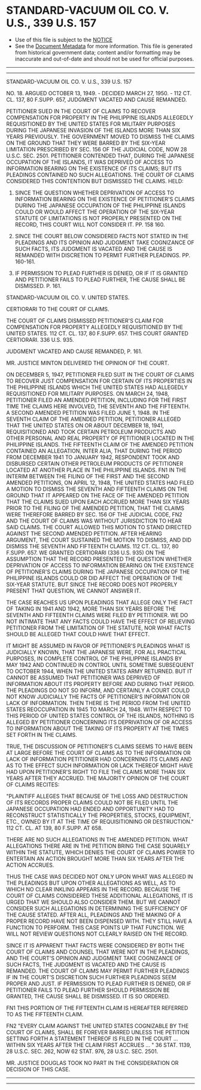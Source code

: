 ---
---

# STANDARD-VACUUM OIL CO. V. U.S., 339 U.S. 157

* Use of this file is subject to the [NOTICE](https://github.com/publicdocs/notice/blob/master/NOTICE)
* See the [Document Metadata](../../../) for more information.
  This file is generated from historical government data; content and/or formatting may be inaccurate and out-of-date and should not be used for official purposes.

----------
----------

STANDARD-VACUUM OIL CO. V. U.S., 339 U.S. 157

NO. 18.  ARGUED OCTOBER 13, 1949.  - DECIDED MARCH 27, 1950.  - 112 CT. CL. 137, 80 F.SUPP.  657, JUDGMENT VACATED AND CAUSE REMANDED.

PETITIONER SUED IN THE COURT OF CLAIMS TO RECOVER COMPENSATION FOR PROPERTY IN THE PHILIPPINE ISLANDS ALLEGEDLY REQUISITIONED BY THE UNITED STATES FOR MILITARY PURPOSES DURING THE JAPANESE INVASION OF THE ISLANDS MORE THAN SIX YEARS PREVIOUSLY.  THE GOVERNMENT MOVED TO DISMISS THE CLAIMS ON THE GROUND THAT THEY WERE BARRED BY THE SIX-YEAR LIMITATION PRESCRIBED BY SEC. 156 OF THE JUDICIAL CODE, NOW 28 U.S.C. SEC. 2501.  PETITIONER CONTENDED THAT, DURING THE JAPANESE OCCUPATION OF THE ISLANDS, IT WAS DEPRIVED OF ACCESS TO INFORMATION BEARING ON THE EXISTENCE OF ITS CLAIMS; BUT ITS PLEADINGS CONTAINED NO SUCH ALLEGATIONS.  THE COURT OF CLAIMS CONSIDERED THIS CONTENTION BUT DISMISSED THE CLAIMS.  HELD:

1.  SINCE THE QUESTION WHETHER DEPRIVATION OF ACCESS TO INFORMATION BEARING ON THE EXISTENCE OF PETITIONER'S CLAIMS DURING THE JAPANESE OCCUPATION OF THE PHILIPPINE ISLANDS COULD OR WOULD AFFECT THE OPERATION OF THE SIX-YEAR STATUTE OF LIMITATIONS IS NOT PROPERLY PRESENTED ON THE RECORD, THIS COURT WILL NOT CONSIDER IT.  PP. 158 160.

2.  SINCE THE COURT BELOW CONSIDERED FACTS NOT STATED IN THE PLEADINGS AND ITS OPINION AND JUDGMENT TAKE COGNIZANCE OF SUCH FACTS, ITS JUDGMENT IS VACATED AND THE CAUSE IS REMANDED WITH DISCRETION TO PERMIT FURTHER PLEADINGS.  PP. 160-161.

3.  IF PERMISSION TO PLEAD FURTHER IS DENIED, OR IF IT IS GRANTED AND PETITIONER FAILS TO PLEAD FURTHER, THE CAUSE SHALL BE DISMISSED.  P. 161.

STANDARD-VACUUM OIL CO. V. UNITED STATES.

CERTIORARI TO THE COURT OF CLAIMS.

THE COURT OF CLAIMS DISMISSED PETITIONER'S CLAIM FOR COMPENSATION FOR PROPERTY ALLEGEDLY REQUISITIONED BY THE UNITED STATES.  112 CT. CL. 137, 80 F.SUPP.  657.  THIS COURT GRANTED CERTIORARI.  336 U.S. 935.

JUDGMENT VACATED AND CAUSE REMANDED, P. 161.

MR. JUSTICE MINTON DELIVERED THE OPINION OF THE COURT.

ON DECEMBER 5, 1947, PETITIONER FILED SUIT IN THE COURT OF CLAIMS TO RECOVER JUST COMPENSATION FOR CERTAIN OF ITS PROPERTIES IN THE PHILIPPINE ISLANDS WHICH THE UNITED STATES HAD ALLEGEDLY REQUISITIONED FOR MILITARY PURPOSES.  ON MARCH 24, 1948, PETITIONER FILED AN AMENDED PETITION, INCLUDING FOR THE FIRST TIME THE CLAIMS HERE INVOLVED, THE SEVENTH AND THE FIFTEENTH.  A SECOND AMENDED PETITION WAS FILED JUNE 1, 1948.  IN THE SEVENTH CLAIM OF THE AMENDED PETITION, PETITIONER ALLEGED THAT THE UNITED STATES ON OR ABOUT DECEMBER 18, 1941, REQUISITIONED AND TOOK CERTAIN PETROLEUM PRODUCTS AND OTHER PERSONAL AND REAL PROPERTY OF PETITIONER LOCATED IN THE PHILIPPINE ISLANDS.  THE FIFTEENTH CLAIM OF THE AMENDED PETITION CONTAINED AN ALLEGATION, INTER ALIA, THAT DURING THE PERIOD FROM DECEMBER 1941 TO JANUARY 1942, RESPONDENT TOOK AND DISBURSED CERTAIN OTHER PETROLEUM PRODUCTS OF PETITIONER LOCATED AT ANOTHER PLACE IN THE PHILIPPINE ISLANDS.  FN1  IN THE INTERIM BETWEEN THE FILING OF THE FIRST AND THE SECOND AMENDED PETITIONS, ON APRIL 12, 1948, THE UNITED STATES HAD FILED A MOTION TO DISMISS THE SEVENTH AND FIFTEENTH CLAIMS ON THE GROUND THAT IT APPEARED ON THE FACE OF THE AMENDED PETITION THAT THE CLAIMS SUED UPON EACH ACCRUED MORE THAN SIX YEARS PRIOR TO THE FILING OF THE AMENDED PETITION, THAT THE CLAIMS WERE THEREFORE BARRED BY SEC. 156 OF THE JUDICIAL CODE,  FN2  AND THE COURT OF CLAIMS WAS WITHOUT JURISDICTION TO HEAR SAID CLAIMS.  THE COURT ALLOWED THIS MOTION TO STAND DIRECTED AGAINST THE SECOND AMENDED PETITION.  AFTER HEARING ARGUMENT, THE COURT SUSTAINED THE MOTION TO DISMISS, AND DID DISMISS THE SEVENTH AND FIFTEENTH CLAIMS.  112 CT. CL. 137, 80 F.SUPP.  657.  WE GRANTED CERTIORARI (336 U.S. 935) ON THE ASSUMPTION THAT THE RECORD PRESENTED THE QUESTION WHETHER DEPRIVATION OF ACCESS TO INFORMATION BEARING ON THE EXISTENCE OF PETITIONER'S CLAIMS DURING THE JAPANESE OCCUPATION OF THE PHILIPPINE ISLANDS COULD OR DID AFFECT THE OPERATION OF THE SIX-YEAR STATUTE.  BUT SINCE THE RECORD DOES NOT PROPERLY PRESENT THAT QUESTION, WE CANNOT ANSWER IT.

THE CASE REACHES US UPON PLEADINGS THAT ALLEGE ONLY THE FACT OF TAKING IN 1941 AND 1942, MORE THAN SIX YEARS BEFORE THE SEVENTH AND FIFTEENTH CLAIMS WERE FILED BY PETITIONER.  WE DO NOT INTIMATE THAT ANY FACTS COULD HAVE THE EFFECT OF RELIEVING PETITIONER FROM THE LIMITATION OF THE STATUTE, NOR WHAT FACTS SHOULD BE ALLEGED THAT COULD HAVE THAT EFFECT.

IT MIGHT BE ASSUMED IN FAVOR OF PETITIONER'S PLEADINGS WHAT IS JUDICIALLY KNOWN, THAT THE JAPANESE WERE, FOR ALL PRACTICAL PURPOSES, IN COMPLETE CONTROL OF THE PHILIPPINE ISLANDS BY MAY 1942 AND CONTINUED IN CONTROL UNTIL SOMETIME SUBSEQUENT TO OCTOBER 1944, WHEN THE UNITED STATES ARMY RETURNED.  BUT IT CANNOT BE ASSUMED THAT PETITIONER WAS DEPRIVED OF INFORMATION ABOUT ITS PROPERTY BEFORE AND DURING THAT PERIOD.  THE PLEADINGS DO NOT SO INFORM, AND CERTAINLY A COURT COULD NOT KNOW JUDICIALLY THE FACTS OF PETITIONER'S INFORMATION OR LACK OF INFORMATION.  THEN THERE IS THE PERIOD FROM THE UNITED STATES REOCCUPATION IN 1945 TO MARCH 24, 1948.  WITH RESPECT TO THIS PERIOD OF UNITED STATES CONTROL OF THE ISLANDS, NOTHING IS ALLEGED BY PETITIONER CONCERNING ITS DEPRIVATION OF OR ACCESS TO INFORMATION ABOUT THE TAKING OF ITS PROPERTY AT THE TIMES SET FORTH IN THE CLAIMS.

TRUE, THE DISCUSSION OF PETITIONER'S CLAIMS SEEMS TO HAVE BEEN AT LARGE BEFORE THE COURT OF CLAIMS AS TO THE INFORMATION OR LACK OF INFORMATION PETITIONER HAD CONCERNING ITS CLAIMS AND AS TO THE EFFECT SUCH INFORMATION OR LACK THEREOF MIGHT HAVE HAD UPON PETITIONER'S RIGHT TO FILE THE CLAIMS MORE THAN SIX YEARS AFTER THEY ACCRUED.  THE MAJORITY OPINION OF THE COURT OF CLAIMS RECITES:

"PLAINTIFF ALLEGES THAT BECAUSE OF THE LOSS AND DESTRUCTION OF ITS RECORDS PROPER CLAIMS COULD NOT BE FILED UNTIL THE JAPANESE OCCUPATION HAD ENDED AND OPPORTUNITY HAD TO RECONSTRUCT STATISTICALLY THE PROPERTIES, STOCKS, EQUIPMENT, ETC., OWNED BY IT AT THE TIME OF REQUISITIONING OR DESTRUCTION."  112 CT. CL. AT 139, 80 F.SUPP.  AT 658.

THERE ARE NO SUCH ALLEGATIONS IN THE AMENDED PETITION.  WHAT ALLEGATIONS THERE ARE IN THE PETITION BRING THE CASE SQUARELY WITHIN THE STATUTE, WHICH DENIES THE COURT OF CLAIMS POWER TO ENTERTAIN AN ACTION BROUGHT MORE THAN SIX YEARS AFTER THE ACTION ACCRUES.

THUS THE CASE WAS DECIDED NOT ONLY UPON WHAT WAS ALLEGED IN THE PLEADINGS BUT UPON OTHER ALLEGATIONS AS WELL, AS TO WHICH NO CLEAR INKLING APPEARS IN THE RECORD.  BECAUSE THE COURT OF CLAIMS CONSIDERED THESE ADDITIONAL ALLEGATIONS, IT IS URGED THAT WE SHOULD ALSO CONSIDER THEM.  BUT WE CANNOT CONSIDER SUCH ALLEGATIONS IN DETERMINING THE SUFFICIENCY OF THE CAUSE STATED.  AFTER ALL, PLEADINGS AND THE MAKING OF A PROPER RECORD HAVE NOT BEEN DISPENSED WITH.  THEY STILL HAVE A FUNCTION TO PERFORM.  THIS CASE POINTS UP THAT FUNCTION.  WE WILL NOT REVIEW QUESTIONS NOT CLEARLY RAISED ON THE RECORD.

SINCE IT IS APPARENT THAT FACTS WERE CONSIDERED BY BOTH THE COURT OF CLAIMS AND COUNSEL THAT WERE NOT IN THE PLEADINGS, AND THE COURT'S OPINION AND JUDGMENT TAKE COGNIZANCE OF SUCH FACTS, THE JUDGMENT IS VACATED AND THE CAUSE IS REMANDED.  THE COURT OF CLAIMS MAY PERMIT FURTHER PLEADINGS IF IN THE COURT'S DISCRETION SUCH FURTHER PLEADINGS SEEM PROPER AND JUST.  IF PERMISSION TO PLEAD FURTHER IS DENIED, OR IF PETITIONER FAILS TO PLEAD FURTHER SHOULD PERMISSION BE GRANTED, THE CAUSE SHALL BE DISMISSED.  IT IS SO ORDERED.

FN1 THIS PORTION OF THE FIFTEENTH CLAIM IS HEREAFTER REFERRED TO AS THE FIFTEENTH CLAIM.

FN2  "EVERY CLAIM AGAINST THE UNITED STATES COGNIZABLE BY THE COURT OF CLAIMS, SHALL BE FOREVER BARRED UNLESS THE PETITION SETTING FORTH A STATEMENT THEREOF IS FILED IN THE COURT  ...  WITHIN SIX YEARS AFTER THE CLAIM FIRST ACCRUES  ...  "  36 STAT. 1139, 28 U.S.C. SEC. 262, NOW 62 STAT. 976, 28 U.S.C. SEC. 2501.

MR. JUSTICE DOUGLAS TOOK NO PART IN THE CONSIDERATION OR DECISION OF THIS CASE.


----------
----------

